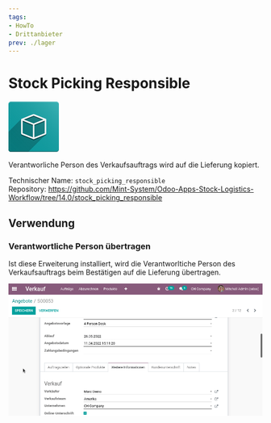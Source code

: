 ```yaml
---
tags:
- HowTo
- Drittanbieter
prev: ./lager
---
```

# Stock Picking Responsible
![icon_oms_box](assets/icon_oms_box.png)

Verantworliche Person des Verkaufsauftrags wird auf die Lieferung kopiert.

Technischer Name: `stock_picking_responsible`\
Repository: <https://github.com/Mint-System/Odoo-Apps-Stock-Logistics-Workflow/tree/14.0/stock_picking_responsible>

## Verwendung

### Verantwortliche Person übertragen

Ist diese Erweiterung installiert, wird die Verantworltiche Person des Verkaufsauftrags beim Bestätigen auf die Lieferung übertragen.

![Stock Picking Responsible](assets/Stock%20Picking%20Responsible.gif)

